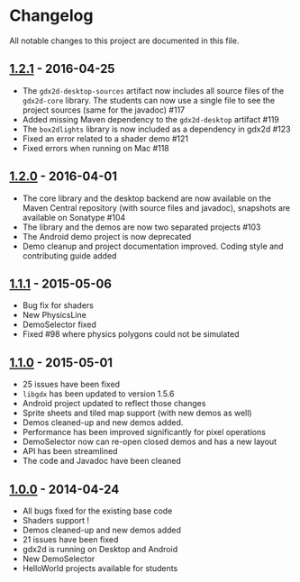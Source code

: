 # Changelog

All notable changes to this project are documented in this file.

## [1.2.1] - 2016-04-25
 - The `gdx2d-desktop-sources` artifact now includes all source files of the `gdx2d-core` library. The students can now use a single file to see the project sources (same for the javadoc) #117
 - Added missing Maven dependency to the `gdx2d-desktop` artifact #119
 - The `box2dlights` library is now included as a dependency in gdx2d #123
 - Fixed an error related to a shader demo #121
 - Fixed errors when running on Mac #118

## [1.2.0] - 2016-04-01
- The core library and the desktop backend are now available on the Maven Central repository (with source files and javadoc), snapshots are available on Sonatype #104
- The library and the demos are now two separated projects #103
- The Android demo project is now deprecated
- Demo cleanup and project documentation improved. Coding style and contributing guide added

## [1.1.1] - 2015-05-06
- Bug fix for shaders
- New PhysicsLine
- DemoSelector fixed
- Fixed #98 where physics polygons could not be simulated

## [1.1.0] - 2015-05-01
- 25 issues have been fixed
- `libgdx` has been updated to version 1.5.6
- Android project updated to reflect those changes
- Sprite sheets and tiled map support (with new demos as well)
- Demos cleaned-up and new demos added.
- Performance has been improved significantly for pixel operations
- DemoSelector now can re-open closed demos and has a new layout
- API has been streamlined
- The code and Javadoc have been cleaned

## [1.0.0] - 2014-04-24
- All bugs fixed for the existing base code
- Shaders support !
- Demos cleaned-up and new demos added
- 21 issues have been fixed
- gdx2d is running on Desktop and Android
- New DemoSelector
- HelloWorld projects available for students

[1.2.1]: https://github.com/hevs-isi/gdx2d/releases/tag/v1.2.1
[1.2.0]: https://github.com/hevs-isi/gdx2d/releases/tag/v1.2.0
[1.1.1]: https://github.com/hevs-isi/gdx2d/releases/tag/v1.1.1
[1.1.0]: https://github.com/hevs-isi/gdx2d/releases/tag/v1.1.0
[1.0.0]: https://github.com/hevs-isi/gdx2d/releases/tag/v1.0.0